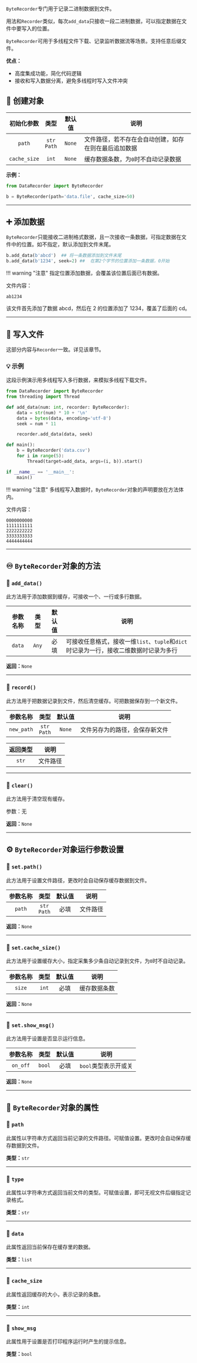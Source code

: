 `ByteRecorder`专门用于记录二进制数据到文件。

用法和`Recorder`类似，每次`add_data`只接收一段二进制数据，可以指定数据在文件中要写入的位置。

`ByteRecorder`可用于多线程文件下载、记录监听数据流等场景。支持任意后缀文件。

**优点：**

- 高度集成功能，简化代码逻辑
- 接收和写入数据分离，避免多线程时写入文件冲突

## 🐘 创建对象

|    初始化参数     |       类型        |  默认值   | 说明                         |
|:------------:|:---------------:|:------:|----------------------------|
|    `path`    | `str`<br>`Path` | `None` | 文件路径，若不存在会自动创建，如存在则在最后追加数据 |
| `cache_size` |      `int`      | `None` | 缓存数据条数，为`0`时不自动记录数据        |

**示例：**

```python
from DataRecorder import ByteRecorder

b = ByteRecorder(path='data.file', cache_size=50)
```

---

## ➕ 添加数据

`ByteRecorder`只能接收二进制格式数据，且一次接收一条数据，可指定数据在文件中的位置。如不指定，默认添加到文件末尾。

```python
b.add_data(b'abcd')  ## 将一条数据添加到文件末尾
b.add_data(b'1234', seek=2) ##  在第2个字节的位置添加一条数据，0开始
```

!!! warning "注意"
    指定位置添加数据，会覆盖该位置后面已有数据。

文件内容：

```
ab1234
```

该文件首先添加了数据 abcd，然后在 2 的位置添加了 1234，覆盖了后面的 cd。

---

## 💾 写入文件

这部分内容与`Recorder`一致。详见该章节。

### 💡 示例

这段示例演示用多线程写入多行数据，来模拟多线程下载文件。

```python
from DataRecorder import ByteRecorder
from threading import Thread

def add_data(num: int, recorder: ByteRecorder):
    data = str(num) * 10 + '\n'
    data = bytes(data, encoding='utf-8')
    seek = num * 11

    recorder.add_data(data, seek)

def main():
    b = ByteRecorder('data.csv')
    for i in range(5):
        Thread(target=add_data, args=(i, b)).start()

if __name__ == '__main__':
    main()
```

!!! warning "注意"
    多线程写入数据时，`ByteRecorder`对象的声明要放在方法体内。

文件内容：

```
0000000000
1111111111
2222222222
3333333333
4444444444
```

---

## ♾️ `ByteRecorder`对象的方法

### 📌 `add_data()`

此方法用于添加数据到缓存，可接收一个、一行或多行数据。

|  参数名称  |  类型   | 默认值 | 说明                                                   |
|:------:|:-----:|:---:|------------------------------------------------------|
| `data` | `Any` | 必填  | 可接收任意格式，接收一维`list`、`tuple`和`dict`时记录为一行，接收二维数据时记录为多行 |

**返回：**`None`

---

### 📌 `record()`

此方法用于把数据记录到文件，然后清空缓存。可把数据保存到一个新文件。

|    参数名称    |       类型        |  默认值   | 说明              |
|:----------:|:---------------:|:------:|-----------------|
| `new_path` | `str`<br>`Path` | `None` | 文件另存为的路径，会保存新文件 |

|      返回类型       |         说明          |
|:---------------:|:-------------------:|
| `str` | 文件路径 |

---

### 📌 `clear()`

此方法用于清空现有缓存。

参数：无

**返回：**`None`

---

## ⚙️ `ByteRecorder`对象运行参数设置

### 📌 `set.path()`

此方法用于设置文件路径，更改时会自动保存缓存数据到文件。

|  参数名称  |       类型        | 默认值 | 说明   |
|:------:|:---------------:|:---:|------|
| `path` | `str`<br>`Path` | 必填  | 文件路径 |

**返回：**`None`

---

### 📌 `set.cache_size()`

此方法用于设置缓存大小，指定采集多少条自动记录到文件，为`0`时不自动记录。

|  参数名称  |  类型   | 默认值 | 说明     |
|:------:|:-----:|:---:|--------|
| `size` | `int` | 必填  | 缓存数据条数 |

**返回：**`None`

---

### 📌 `set.show_msg()`

此方法用于设置是否显示运行信息。

|   参数名称   |   类型   | 默认值 | 说明            |
|:--------:|:------:|:---:|---------------|
| `on_off` | `bool` | 必填  | `bool`类型表示开或关 |

**返回：**`None`

---

## 🔣 `ByteRecorder`对象的属性

### 📌 `path`

此属性以字符串方式返回当前记录的文件路径。可赋值设置。更改时会自动保存缓存数据到文件。

**类型：**`str`

---

### 📌 `type`

此属性以字符串方式返回当前文件的类型。可赋值设置，即可无视文件后缀指定记录格式。

**类型：**`str`

---

### 📌 `data`

此属性返回当前保存在缓存里的数据。

**类型：**`list`

---

### 📌 `cache_size`

此属性返回缓存的大小，表示记录的条数。

**类型：**`int`

---

### 📌 `show_msg`

此属性用于设置是否打印程序运行时产生的提示信息。

**类型：**`bool`
